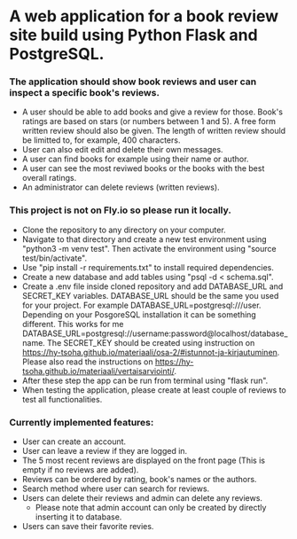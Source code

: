 # A web application for a book review site build using Python Flask and PostgreSQL. 
### The application should show book reviews and user can inspect a specific book's reviews. 
- A user should be able to add books and give a review for those. Book's ratings are based on stars (or numbers between 1 and 5). A free form written review should also be given. The length of written review should be limitted to, for example, 400 characters. 
- User can also edit edit and delete their own messages.  
- A user can find books for example using their name or author.
- A user can see the most reviwed books or the books with the best overall ratings.
- An administrator can delete reviews (written reviews).

### This project is not on Fly.io so please run it locally.
- Clone the repository to any directory on your computer.
- Navigate to that directory and create a new test environment using "python3 -m venv test". Then activate the environment using "source test/bin/activate".
- Use "pip install -r requirements.txt" to install required dependencies.
- Create a new database and add tables using "psql -d <tietokannan-nimi> < schema.sql".
- Create a .env file inside cloned repository and add DATABASE_URL and SECRET_KEY variables. DATABASE_URL should be the same you used for your project. For example DATABASE_URL=postgresql:///user. Depending on your PosgoreSQL installation it can be something different. This works for me DATABASE_URL=postgresql://username:password@localhost/database_name. The SECRET_KEY should be created using instruction on https://hy-tsoha.github.io/materiaali/osa-2/#istunnot-ja-kirjautuminen. Please also read the instructions on https://hy-tsoha.github.io/materiaali/vertaisarviointi/.
- After these step the app can be run from terminal using "flask run".
- When testing the application, please create at least couple of reviews to test all functionalities.
### Currently implemented features:
- User can create an account.
- User can leave a review if they are logged in.
- The 5 most recent reviews are displayed on the front page (This is empty if no reviews are added).
- Reviews can be ordered by rating, book's names or the authors. 
- Search method where user can search for reviews.
- Users can delete their reviews and admin can delete any reviews.
  - Please note that admin account can only be created by directly inserting it to database.
- Users can save their favorite revies.  
